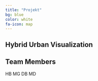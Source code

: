 ```yaml
---
title: "Projekt"
bg: blue
color: white
fa-icon: map
---
```


## Hybrid Urban Visualization



## Team Members

HB
MG
DB
MD